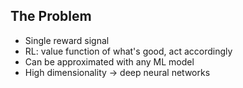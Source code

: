 ## The Problem

- Single reward signal
- RL: value function of what's good, act accordingly
- Can be approximated with any ML model
- High dimensionality → deep neural networks
